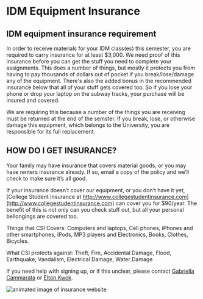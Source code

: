 # IDM Equipment Insurance

## IDM equipment insurance requirement

In order to receive materials for your IDM class(es) this semester, you are required to carry insurance for at least $3,000. We need proof of this insurance before you can get the stuff you need to complete your assignments. This does a number of things, but mostly it protects you from having to pay thousands of dollars out of pocket if you break/lose/damage any of the equipment. There's also the added bonus in the recommended insurance below that all of your stuff gets covered too. So if you lose your phone or drop your laptop on the subway tracks, your purchase will be insured and covered.

We are requiring this because a number of the things you are receiving must be returned at the end of the semster. If you break, lose, or otherwise damage this equipment, which belongs to the University, you are responsible for its full replacement.

## HOW DO I GET INSURANCE?
Your family may have insurance that covers material goods, or you may have renters insurance already. If so, email a copy of the policy and we’ll check to make sure it’s all good.

If your insurance doesn’t cover our equipment, or you don’t have it yet, [College Student Insurance at http://www.collegestudentinsurance.com](http://www.collegestudentinsurance.com) can cover you for $90/year. The benefit of this is not only can you check stuff out, but all your personal bellongings are covered too.

Things that CSI Covers:  Computers and laptops, Cell phones, iPhones and other smartphones, iPods, MP3 players and Electronics, Books, Clothes, Bicycles. 

What CSI protects against: Theft, Fire, Accidental Damage, Flood, Earthquake, Vandalism, Electrical Damage, Water Damage

If you need help with signing up, or if this unclear, please contact [Gabriella Cammarata](mailto:cammarata@nyu.edu) or [Elton Kwok](mailto:EltonKwok@nyu.edu). 

![animated image of insurance website](https://github.com/IDMNYU/ER_Insurance/blob/master/insurance.gif?raw=true "College Student Insurance website demo")
